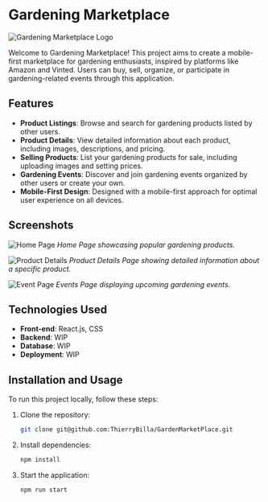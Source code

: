 # Gardening Marketplace

![Gardening Marketplace Logo](link_to_your_logo.png)

Welcome to Gardening Marketplace! This project aims to create a mobile-first marketplace for gardening enthusiasts, inspired by platforms like Amazon and Vinted. Users can buy, sell, organize, or participate in gardening-related events through this application.

## Features

- **Product Listings**: Browse and search for gardening products listed by other users.
- **Product Details**: View detailed information about each product, including images, descriptions, and pricing.
- **Selling Products**: List your gardening products for sale, including uploading images and setting prices.
- **Gardening Events**: Discover and join gardening events organized by other users or create your own.
- **Mobile-First Design**: Designed with a mobile-first approach for optimal user experience on all devices.

## Screenshots

![Home Page](screenshots/home.png)
*Home Page showcasing popular gardening products.*

![Product Details](screenshots/product_details.png)
*Product Details Page showing detailed information about a specific product.*

![Event Page](screenshots/events.png)
*Events Page displaying upcoming gardening events.*

## Technologies Used

- **Front-end**: React.js, CSS
- **Backend**: WIP
- **Database**: WIP
- **Deployment**: WIP

## Installation and Usage

To run this project locally, follow these steps:

1. Clone the repository:
   ```bash
   git clone git@github.com:ThierryBilla/GardenMarketPlace.git

2. Install dependencies:
   ```bash
   npm install

3. Start the application:
   ```bash
   npm run start

